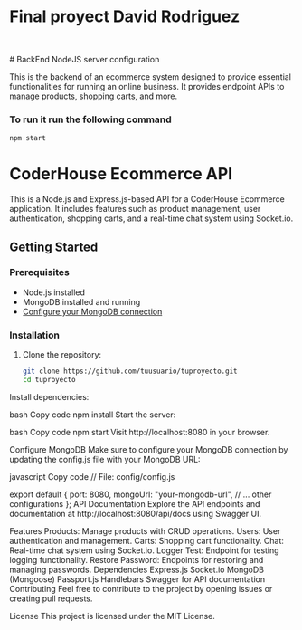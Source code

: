 # Final proyect David Rodriguez
&nbsp;

﻿# BackEnd NodeJS server configuration

This is the backend of an ecommerce system designed to provide essential functionalities for running an online business. It provides endpoint APIs to manage products, shopping carts, and more.

### To run it run the following command

```
npm start

```

# CoderHouse Ecommerce API

This is a Node.js and Express.js-based API for a CoderHouse Ecommerce application. It includes features such as product management, user authentication, shopping carts, and a real-time chat system using Socket.io.

## Getting Started

### Prerequisites

- Node.js installed
- MongoDB installed and running
- [Configure your MongoDB connection](#configure-mongo)

### Installation

1. Clone the repository:

   ```bash
   git clone https://github.com/tuusuario/tuproyecto.git
   cd tuproyecto
Install dependencies:

bash
Copy code
npm install
Start the server:

bash
Copy code
npm start
Visit http://localhost:8080 in your browser.

Configure MongoDB
Make sure to configure your MongoDB connection by updating the config.js file with your MongoDB URL:

javascript
Copy code
// File: config/config.js

export default {
    port: 8080,
    mongoUrl: "your-mongodb-url",
    // ... other configurations
};
API Documentation
Explore the API endpoints and documentation at http://localhost:8080/api/docs using Swagger UI.

Features
Products: Manage products with CRUD operations.
Users: User authentication and management.
Carts: Shopping cart functionality.
Chat: Real-time chat system using Socket.io.
Logger Test: Endpoint for testing logging functionality.
Restore Password: Endpoints for restoring and managing passwords.
Dependencies
Express.js
Socket.io
MongoDB (Mongoose)
Passport.js
Handlebars
Swagger for API documentation
Contributing
Feel free to contribute to the project by opening issues or creating pull requests.

License
This project is licensed under the MIT License.

